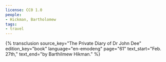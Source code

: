 ```yaml
---
license: CC0 1.0
people:
- Hickman, Bartholomew
tags:
- travel
---
```

{% transclusion
  source_key="The Private Diary of Dr John Dee"
  edition_key="book"
  language="en-emodeng"
  page="61"
  text_start="Feb. 27th,"
  text_end="by Barthilmew Hikman."
%}
